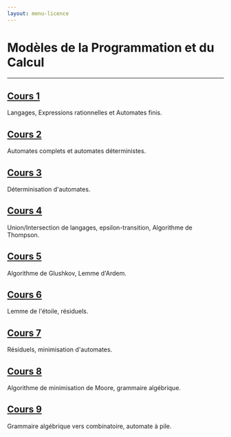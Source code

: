 ```yaml
---
layout: menu-licence
---
```


# Modèles de la Programmation et du Calcul

---

## [Cours 1](cours-1)
Langages, Expressions rationnelles et Automates finis.

## [Cours 2](cours-2)
Automates complets et automates déterministes.

## [Cours 3](cours-3)
Déterminisation d'automates.

## [Cours 4](cours-4)
Union/Intersection de langages, epsilon-transition, Algorithme de Thompson.

## [Cours 5](cours-5)
Algorithme de Glushkov, Lemme d'Ardem.

## [Cours 6](cours-6)
Lemme de l'étoile, résiduels.

## [Cours 7](cours-7)
Résiduels, minimisation d'automates.

## [Cours 8](cours-8)
Algorithme de minimisation de Moore, grammaire algébrique.

## [Cours 9](cours-9)
Grammaire algébrique vers combinatoire, automate à pile.
